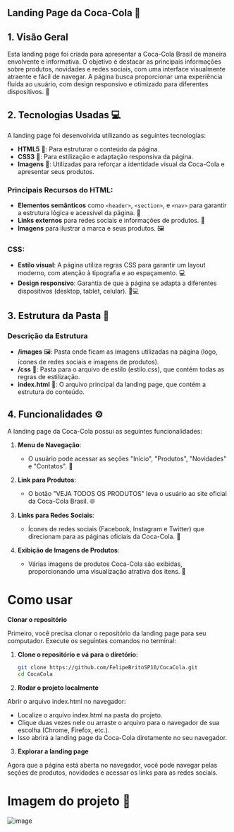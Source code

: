 ##  Landing Page da Coca-Cola 🥤

## 1. Visão Geral
Esta landing page foi criada para apresentar a Coca-Cola Brasil de maneira envolvente e informativa. O objetivo é destacar as principais informações sobre produtos, novidades e redes sociais, com uma interface visualmente atraente e fácil de navegar. A página busca proporcionar uma experiência fluída ao usuário, com design responsivo e otimizado para diferentes dispositivos. 🌟

## 2. Tecnologias Usadas 💻

A landing page foi desenvolvida utilizando as seguintes tecnologias:
- **HTML5** 📝: Para estruturar o conteúdo da página.
- **CSS3** 🎨: Para estilização e adaptação responsiva da página.
- **Imagens** 📸: Utilizadas para reforçar a identidade visual da Coca-Cola e apresentar seus produtos.

### Principais Recursos do HTML:
- **Elementos semânticos** como `<header>`, `<section>`, e `<nav>` para garantir a estrutura lógica e acessível da página. 📂
- **Links externos** para redes sociais e informações de produtos. 🔗
- **Imagens** para ilustrar a marca e seus produtos. 🖼️

### CSS:
- **Estilo visual**: A página utiliza regras CSS para garantir um layout moderno, com atenção à tipografia e ao espaçamento. 💻
- **Design responsivo**: Garantia de que a página se adapta a diferentes dispositivos (desktop, tablet, celular). 📱💻

## 3. Estrutura da Pasta 📂
### Descrição da Estrutura
- **/images** 🖼️: Pasta onde ficam as imagens utilizadas na página (logo, ícones de redes sociais e imagens de produtos).
- **/css** 🎨: Pasta para o arquivo de estilo (estilo.css), que contém todas as regras de estilização.
- **index.html** 📝: O arquivo principal da landing page, que contém a estrutura do conteúdo.

## 4. Funcionalidades ⚙️

A landing page da Coca-Cola possui as seguintes funcionalidades:

1. **Menu de Navegação**: 
   - O usuário pode acessar as seções "Início", "Produtos", "Novidades" e "Contatos". 📑
   
2. **Link para Produtos**: 
   - O botão "VEJA TODOS OS PRODUTOS" leva o usuário ao site oficial da Coca-Cola Brasil. 🌐
   
3. **Links para Redes Sociais**:
   - Ícones de redes sociais (Facebook, Instagram e Twitter) que direcionam para as páginas oficiais da Coca-Cola. 📱

4. **Exibição de Imagens de Produtos**:
   - Várias imagens de produtos Coca-Cola são exibidas, proporcionando uma visualização atrativa dos itens. 🥤
  
# Como usar 

**Clonar o repositório**

Primeiro, você precisa clonar o repositório da landing page para seu computador. Execute os seguintes comandos no terminal:

1. **Clone o repositório e vá para o diretório:**
   
   ```bash
   git clone https://github.com/FelipeBritoSP10/CocaCola.git
   cd CocaCola
   ```

2. **Rodar o projeto localmente**

Abrir o arquivo index.html no navegador:

- Localize o arquivo index.html na pasta do projeto.
- Clique duas vezes nele ou arraste o arquivo para o navegador de sua escolha (Chrome, Firefox, etc.).
- Isso abrirá a landing page da Coca-Cola diretamente no seu navegador.

3. **Explorar a landing page**  

Agora que a página está aberta no navegador, você pode navegar pelas seções de produtos, novidades e acessar os links para as redes sociais.


# Imagem do projeto 📸

![image](https://github.com/FelipeBritoSP10/CocaCola/assets/139879477/19870abd-c085-4f42-8733-05a4cd27de76) 
